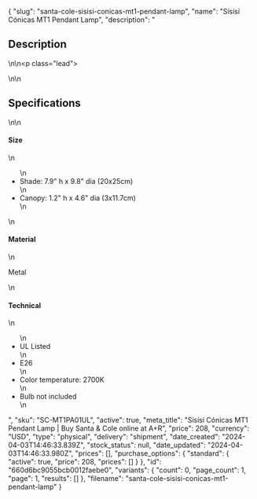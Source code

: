 {
  "slug": "santa-cole-sisisi-conicas-mt1-pendant-lamp",
  "name": "Sísísí Cónicas MT1 Pendant Lamp",
  "description": "<h2>Description</h2>\n<!-- split -->\n<p class=\"lead\"> </p>\n<!-- split -->\n<h2>Specifications</h2>\n<!-- split -->\n<h4>Size</h4>\n<ul>\n<li>Shade: 7.9\" h x 9.8\" dia (20x25cm)</li>\n<li>Canopy: 1.2\" h x 4.6\" dia (3x11.7cm)</li>\n</ul>\n<h4>Material</h4>\n<p>Metal</p>\n<h4>Technical</h4>\n<ul>\n<li>UL Listed</li>\n<li>E26</li>\n<li>Color temperature: 2700K</li>\n<li>Bulb not included</li>\n</ul>",
  "sku": "SC-MT1PA01UL",
  "active": true,
  "meta_title": "Sísísí Cónicas MT1 Pendant Lamp | Buy Santa & Cole online at A+R",
  "price": 208,
  "currency": "USD",
  "type": "physical",
  "delivery": "shipment",
  "date_created": "2024-04-03T14:46:33.839Z",
  "stock_status": null,
  "date_updated": "2024-04-03T14:46:33.980Z",
  "prices": [],
  "purchase_options": {
    "standard": {
      "active": true,
      "price": 208,
      "prices": []
    }
  },
  "id": "660d6bc9055bcb0012faebe0",
  "variants": {
    "count": 0,
    "page_count": 1,
    "page": 1,
    "results": []
  },
  "filename": "santa-cole-sisisi-conicas-mt1-pendant-lamp"
}